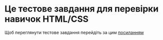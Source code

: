 # Це тестове завдання для перевірки навичок HTML/CSS

Щоб переглянути тестове завдання перейдіть за цим [посиланням](https://vadimrl.github.io/html-css/)
